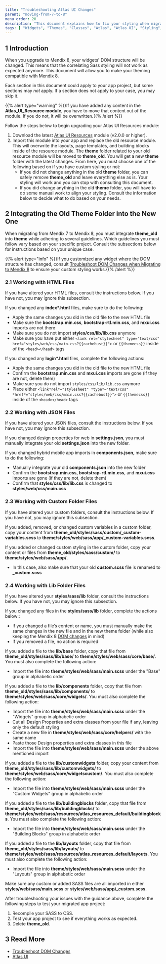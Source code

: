 ```yaml
---
title: "Troubleshooting Atlas UI Changes"
parent: "moving-from-7-to-8"
menu_order: 20
description: "This document explains how to fix your styling when migrating a project from Mendix 7 to Mendix 8."
tags: [ "Widgets", "Themes", "Classes", "Atlas", "Atlas UI", "Styling", "SASS", "CSS"]
---
```


## 1 Introduction

When you upgrade to Mendix 8, your widgets' DOM structure will be changed. This means that the correlating Sass styling will not work as expected anymore. This document will allow you to make your theming compatible with Mendix 8.

Each section in this document could apply to your app project, but some sections may *not* apply. If a section does not apply to your case, you may skip it.

{{% alert type="warning" %}}If you have added any content in the **Atlas_UI_Resource module**, you have to move that content out of the module. If you do not, it will be overwritten.{{% /alert %}}

Follow the steps below to begin upgrading your Atlas UI Resources module:

1. Download the latest [Atlas UI Resources](https://appstore.home.mendix.com/link/app/104730/) module (v2.0.0 or higher).
2. Import this module into your app and replace the old resource module. This will overwrite the layouts, page templates, and building blocks inside of the resource module. The **theme** folder related to your old resource module will be moved to **theme_old**. You will get a new **theme** folder with the latest changes. From here, you must choose one of the following based on if you have custom styling or not:<br />
	* If you did not change anything in the old **theme** folder, you can safely remove **theme_old** and leave everything else as is. Your styling will work and you can stop with consulting this document. <br />
	* If you did change anything in the old **theme** folder, you will have to do some manual work to align your styling. Consult the information below to decide what to do based on your needs.

## 2 Integrating the Old Theme Folder into the New One

When migrating from Mendix 7 to Mendix 8, you must integrate **theme_old** into **theme** while adhering to several guidelines. Which guidelines you must follow vary based on your specific project. Consult the subsections below for instructions based on your unique case.

{{% alert type="info" %}}If you customized any widget where the DOM structure has changed, consult [Troubleshoot DOM Changes when Migrating to Mendix 8](migration-dom-issues) to ensure your custom styling works.{{% /alert %}}

### 2.1 Working with HTML Files

If you have altered  your HTML files, consult the instructions below. If you have not, you may ignore this subsection.

If you changed any **index\*.html** files, make sure to do the following:

* Apply the same changes you did in the old file to the new HTML file
* Make sure the **bootstrap.min.css**, **bootstrap-rtl.min.css**, and **mxui.css** imports are not there
* Make sure you do not import **styles/css/lib/lib.css** anymore
* Make sure you have put either `<link rel="stylesheet" type="text/css" href="styles/web/css/main.css?{{cachebust}}">` or `{{themecss}}` inside of the `<head></head>` tags

If you changed any **login\*.html** files, complete the following actions:

* Apply the same changes you did in the old file to the new HTML file
* Confirm the **bootstrap.min.css** and **mxui.css** imports are gone (if they are not, delete them)
* Make sure you do not import `styles/css/lib/lib.css` anymore
* Place either `<link*rel*="stylesheet" *type*="text/css" *href*="styles/web/css/main.css?{{cachebust}}">` or `{{themecss}}` inside of the `<head></head>` tags

### 2.2 Working with JSON Files

If you have altered your JSON files, consult the instructions below. If you have not, you may ignore this subsection.

If you changed design properties for web in **settings.json**, you must manually integrate your old **settings.json** into the new folder.

If you changed hybrid mobile app imports in **components.json**, make sure to do the following:

* Manually integrate your old **components.json** into the new folder
* Confirm the **bootstrap.min.css**, **bootstrap-rtl.min.css**, and **mxui.css** imports are gone (if they are not, delete them)
* Confirm that **styles/css/lib/lib.css** is changed to **styles/web/css/main.css**	

### 2.3 Working with Custom Folder Files

If you have altered your custom folders, consult the instructions below. If you have not, you may ignore this subsection.

If you added, removed, or changed custom variables in a custom folder, copy your content from **theme_old/styles/sass/custom/_custom-variables.scss** to **theme/styles/web/sass/app/_custom-variables.scss**.

If you added or changed custom styling in the custom folder, copy your content or files from **theme_old/styles/sass/custom/** to **theme/styles/web/sass/app/**.
* In this case, also make sure that your old **custom.scss** file is renamed to **_custom.scss**

### 2.4 Working with Lib Folder Files

If you have altered your **styles/sass/lib** folder, consult the instructions below. If you have not, you may ignore this subsection.

If you changed any files in the **styles/sass/lib** folder, complete the actions below::

* If you changed a file’s content or name, you must manually make the same changes in the new file and in the new theme folder (while also keeping the Mendix 8 [DOM changes](migration-dom-issues) in mind)
* If you removed a file, no action is required

If you added a file to the **lib/base** folder, copy that file from **theme_old/styles/sass/lib/base/** to **theme/styles/web/sass/core/base/**. You must also complete the following action:

* Import the file into **theme/styles/web/sass/main.scss** under the "Base" group in alphabetic order

If you added a file to the **lib/components** folder, copy that file from **theme_old/styles/sass/lib/components/** to **theme/styles/web/sass/core/widgets/**. You must also complete the following action:

* Import the file into **theme/styles/web/sass/main.scss** under the "Widgets" group in alphabetic order
* Cut all Design Properties and extra classes from your file if any, leaving only the default styling
* Create a new file in **theme/styles/web/sass/core/helpers/** with the same name
* Paste those Design properties and extra classes in this file
* Import the file into **theme/styles/web/sass/main.scss** under the above mentioned import

If you added a file to the **lib/customwidgets** folder, copy your content from **theme_old/styles/sass/lib/customwidgets/** to **theme/styles/web/sass/core/widgetscustom/**. You must also complete the following action:

* Import the file into **theme/styles/web/sass/main.scss** under the "Custom Widgets" group in alphabetic order

If you added a file to the **lib/buildingblocks** folder, copy that file from **theme_old/styles/sass/lib/buildingblocks/** to **theme/styles/web/sass/resources/atlas_resources_default/buildingblocks**. You must also complete the following action:

* Import the file into **theme/styles/web/sass/main.scss** under the "Building Blocks" group in alphabetic order

If you added a file to the **lib/layouts** folder, copy that file from **theme_old/styles/sass/lib/layouts/** to **theme/styles/web/sass/resources/atlas_resources_default/layouts**. You must also complete the following action:

* Import the file into **theme/styles/web/sass/main.scss** under the "Layouts" group in alphabetic order

Make sure any custom or added SASS files are all imported in either **styles/web/sass/main.scss** or **styles/web/sass/app/_custom.scss**.

After troubleshooting your issues with the guidance above, complete the following steps to test your migrated app project:

1. Recompile your SASS to CSS.
2. Test your app project to see if everything works as expected.
3. Delete **theme_old**.

## 3 Read More

* [Troubleshoot DOM Changes](migration-dom-issues)
* [Atlas UI](/howto/front-end/atlas-ui)
